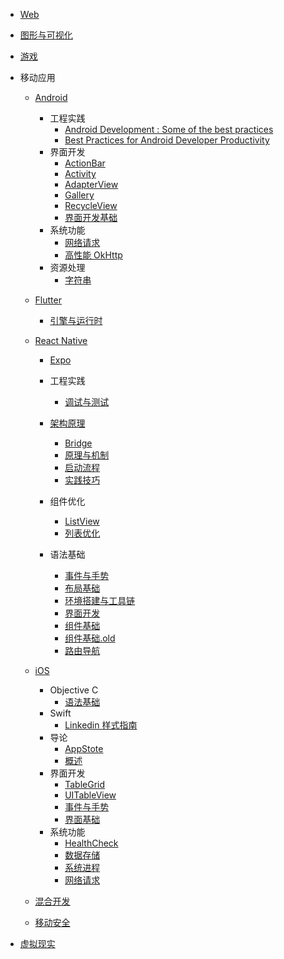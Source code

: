   - [Web](/Web/README.md)
    
  - [图形与可视化](/图形与可视化/README.md)
    
  - [游戏](/游戏/README.md)
    
  - 移动应用
    - [Android](/移动应用/Android/README.md)
      - 工程实践
        - [Android Development : Some of the best practices](/移动应用/Android/工程实践/Android%20Development%20:%20Some%20of%20the%20best%20practices.md)
        - [Best Practices for Android Developer Productivity](/移动应用/Android/工程实践/Best%20Practices%20for%20Android%20Developer%20Productivity.md)
      - 界面开发
        - [ActionBar](/移动应用/Android/界面开发/ActionBar.md)
        - [Activity](/移动应用/Android/界面开发/Activity.md)
        - [AdapterView](/移动应用/Android/界面开发/AdapterView.md)
        - [Gallery](/移动应用/Android/界面开发/Gallery.md)
        - [RecycleView](/移动应用/Android/界面开发/RecycleView.md)
        - [界面开发基础](/移动应用/Android/界面开发/界面开发基础.md)
      - 系统功能
        - [网络请求](/移动应用/Android/系统功能/网络请求.md)
        - [高性能 OkHttp](/移动应用/Android/系统功能/高性能%20OkHttp.md)
      - 资源处理
        - [字符串](/移动应用/Android/资源处理/字符串.md)
    - [Flutter](/移动应用/Flutter/README.md)
      - [引擎与运行时](/移动应用/Flutter/引擎与运行时/README.md)
        
    - [React Native](/移动应用/React%20Native/README.md)
      - [Expo](/移动应用/React%20Native/Expo/README.md)
        
      - 工程实践
        - [调试与测试](/移动应用/React%20Native/工程实践/调试与测试.md)
      - [架构原理](/移动应用/React%20Native/架构原理/README.md)
        - [Bridge](/移动应用/React%20Native/架构原理/Bridge.md)
        - [原理与机制](/移动应用/React%20Native/架构原理/原理与机制.md)
        - [启动流程](/移动应用/React%20Native/架构原理/启动流程.md)
        - [实践技巧](/移动应用/React%20Native/架构原理/实践技巧.md)
      - 组件优化
        - [ListView](/移动应用/React%20Native/组件优化/ListView.md)
        - [列表优化](/移动应用/React%20Native/组件优化/列表优化.md)
      - 语法基础
        - [事件与手势](/移动应用/React%20Native/语法基础/事件与手势.md)
        - [布局基础](/移动应用/React%20Native/语法基础/布局基础.md)
        - [环境搭建与工具链](/移动应用/React%20Native/语法基础/环境搭建与工具链.md)
        - [界面开发](/移动应用/React%20Native/语法基础/界面开发.md)
        - [组件基础](/移动应用/React%20Native/语法基础/组件基础.md)
        - [组件基础.old](/移动应用/React%20Native/语法基础/组件基础.old.md)
        - [路由导航](/移动应用/React%20Native/语法基础/路由导航.md)
    - [iOS](/移动应用/iOS/README.md)
      - Objective C
        - [语法基础](/移动应用/iOS/Objective-C/语法基础.md)
      - Swift
        - [Linkedin 样式指南](/移动应用/iOS/Swift/Linkedin%20样式指南.md)
      - 导论
        - [AppStote](/移动应用/iOS/导论/AppStote.md)
        - [概述](/移动应用/iOS/导论/概述.md)
      - 界面开发
        - [TableGrid](/移动应用/iOS/界面开发/TableGrid.md)
        - [UITableView](/移动应用/iOS/界面开发/UITableView.md)
        - [事件与手势](/移动应用/iOS/界面开发/事件与手势.md)
        - [界面基础](/移动应用/iOS/界面开发/界面基础.md)
      - 系统功能
        - [HealthCheck](/移动应用/iOS/系统功能/HealthCheck.md)
        - [数据存储](/移动应用/iOS/系统功能/数据存储.md)
        - [系统进程](/移动应用/iOS/系统功能/系统进程.md)
        - [网络请求](/移动应用/iOS/系统功能/网络请求.md)
    - [混合开发](/移动应用/混合开发/README.md)
      
    - [移动安全](/移动应用/移动安全/README.md)
      
  - [虚拟现实](/虚拟现实/README.md)
    